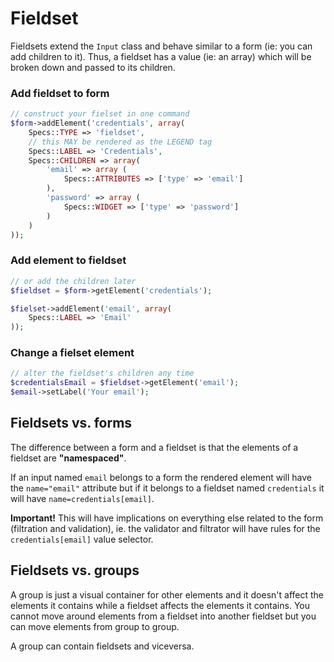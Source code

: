 # Fieldset

Fieldsets extend the `Input` class and behave similar to a form (ie: you can add children to it). Thus, a fieldset has a value (ie: an array) which will be broken down and passed to its children.

### Add fieldset to form

```php
// construct your fielset in one command
$form->addElement('credentials', array(
	Specs::TYPE => 'fieldset',
	// this MAY be rendered as the LEGEND tag
	Specs::LABEL => 'Credentials',
	Specs::CHILDREN => array(
		'email' => array (
			Specs::ATTRIBUTES => ['type' => 'email']
		),
		'password' => array (
			Specs::WIDGET => ['type' => 'password']
		)
	)
));
```

### Add element to fieldset

```php
// or add the children later
$fieldset = $form->getElement('credentials');

$fielset->addElement('email', array(
	Specs::LABEL => 'Email'
));
```

### Change a fielset element

```php
// alter the fieldset's children any time
$credentialsEmail = $fieldset->getElement('email');
$email->setLabel('Your email');
```

## Fieldsets vs. forms

The difference between a form and a fieldset is that the elements of a fieldset are __"namespaced"__.

If an input named `email` belongs to a form the rendered element will have the `name="email"` attribute but if it belongs to a fieldset named `credentials` it will have `name=credentials[email]`.

**Important!** This will have implications on everything else related to the form (filtration and validation), ie. the validator and filtrator will have rules for the  `credentials[email]` value selector.

## Fieldsets vs. groups

A group is just a visual container for other elements and it doesn't affect the elements it contains while a fieldset affects the elements it contains. You cannot move around elements from a fieldset into another fieldset but you can move elements from group to group.

A group can contain fieldsets and viceversa.
